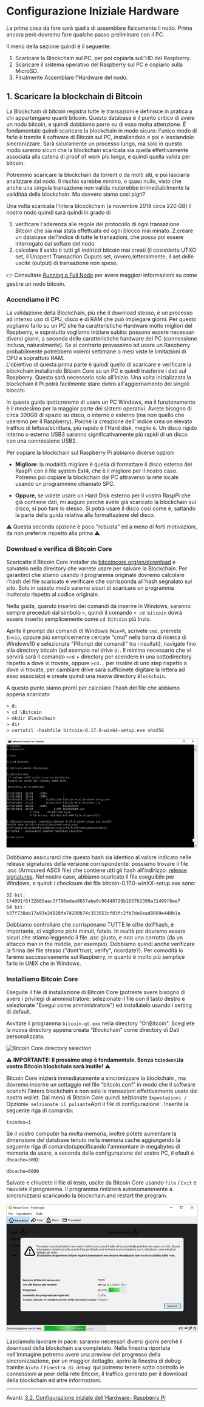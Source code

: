  # Configurazione Iniziale Hardware

La prima cosa da fare sarà quella di assemblare fisicamente il nodo.
Prima ancora però dovremo fare qualche passo preliminare con il PC.

Il menù della sezione quindi è il seguente: 

1. Scaricare la Blockchain sul PC, per poi copiarla sull'HD del Raspberry.
2. Scaricare il sistema operativo del Raspberry sul PC e copiarlo sulla MicroSD.
3. Finalmente Assemblare l'Hardware del nodo.




## 1. Scaricare la blockchain di Bitcoin

La Blockchain di bitcoin registra tutte le transazioni e definisce in pratica a chi appartengano quanti bitcoin. Questo database è il punto critico di avere un nodo bitcoin, e quindi dobbiamo porre su di esso molta attenzione. É fondamentale quindi scaricare la blockchain in modo sicuro: l'unico modo di farlo è tramite il software di Bitcoin sul PC, installandolo e poi e lasciandolo sincronizzare. Sarà sicuramente un processo lungo, ma solo in questo modo saremo sicuri che la blockchain scaricata sia quella effettivamente associata alla catena di proof of work più lunga, e quindi quella valida per bitcoin.

Potremmo scaricare la blockchain da torrent o da molti siti, e poi lasciarla analizzare dal nodo. Il rischio sarebbe minimo, o quasi nullo, visto che anche una singola transazione non valida muterebbe irrimediabilmente la validitàà della blockchain. Ma davvero siamo così pigri? 

Una volta scaricata l'intera blcockchain (a novembre 2018 circa 220 GB)  il nostro nodo quindi sarà quindi in grado di 

1. verificare l'aderenza alle regole del protocollo di ogni transazione Bitcoin che sia mai stata effettuata ed ogni blocco mai minato. 
2.creare un database dell'indice di tutte le transazioni, che possa poi essere interrogato dal softare del nodo
3. calcolare il saldo ti tutti gli indirizzi bitcoin mai creati (il cosiddetto UTXO set,  il Unspent Transaction Ouputs set, ovvero,letteralmente, il set delle uscite (output) di transazione non spese.

:point_right: Consultate  [Running a Full Node](https://bitcoin.org/en/full-node) per avere maggiori informazioni su come gestire un nodo bitcoin. 

### Accendiamo il PC 

La validazione della Blockchain, più che il download stesso, è un processo ad intenso uso di CPU, disco e di RAM che può impiegare giorni. Per questo vogliamo farlo su un PC che ha caratteristiche Hardware molto migliori del Raspberry, e sopratutto vogliamo iniziare subito: possono essere necessari diversi giorni, a seconda delle caratteristiche hardware del PC (connessione inclusa, naturalmente). Se al contrario provassimo ad usare un Raspberry probabilmente potrebbero volerci settimane o mesi viste le limitazioni di CPU e soprattuto RAM.  
L'obiettivo di questa prima parte è quindi quello di scaricare e verificare la blockchain installando Bitcoin Core su un PC e quindi trasferire i dati sul Raspberry. Questo sarà necessario solo all'inizio. Una volta inizializzata la blockchain il Pi potrà facilmente stare dietro all'aggiornamento dei singoli blocchi. 


In questa guida ipotizzeremo di usare un PC Windows, ma il funzionamento è il medesimo per la maggior parte dei sistemi operativi. Avrete bisogno di circa 300GB di spazio su disco, o interno o esterno (ma non quello che useremo per il Raspberry). Poichè la creazione dell' indice crea un elevato traffico di lettura/scrittura, più rapido è l'Hard disk, meglio è. Un disco rigido interno o esterno USB3 saranno significativamente più rapidi di un disco con una connessione USB2.

Per copiare la blockchain sul Raspberry Pi abbiamo diverse opzioni
* **Migliore**: la modalità migliore è quella di formattare il disco esterno del RaspPi con il file system Ext4, che è il migliore per il nostro caso. Potremo poi copiare la blockchain dal PC attraverso la rete locale usando un programmino chiamato SPC.

* **Oppure**, se volete usare un Hard Disk esterno per il vostro RaspPi che già contiene dati, mi auguro perchè avete già scaricato la blockchain sul disco, si può fare lo stesso. Si potrà usare il disco così come è, saltando la parte della guida relativa alla formattazione del disco.

:warning: Questa seconda opzione è poco "robusta" ed a meno di forti motivazioni, da non preferire rispetto alla prima :warning:

### Download e verifica di Bitcoin Core
Scaricatte il Bitcoin Core installer da [bitcoincore.org/en/download](https://bitcoincore.org/en/download) e salvatelo nella directory che vorrete usare per salvare la Blockchain. Per garantirci che stiamo usando il programma originale dovremo calcolare l'hash del file scaricato e verificare che corrisponda all'hash segnalato sul sito. Solo in uqesto modo saremo sicuri di scaricare un programma inalterato rispetto al codice originale. 

Nella guida, quando inserirò dei comandi da inserire in Windows, saranno sempre preceduti dal simbolo `>`, quindi il comando `> cd bitcoin` dovrà essere inserito semplicemente come `cd bitcoin` più Invio.


Aprite il prompt dei comandi di Windows (`Win+R`, scrivete `cmd`, premete `Invio`, oppure più semplicemente cercate "cmd" nella barra di ricerca di Windows10 e selezionate "PRompt dei comandi" tra i risultati), navigate fino alla directory bitcoin (ad esempio nel drive `O:`. Il minimo necessario che vi servirà sarà il comando `>cd` + directory per scendere in una sottodirectory rispetto a dove vi trovate, oppure `>cd..` per risalire di uno step rispetto a dove vi trovate, per cambiare drive sarà sufficinete digitare la lettera ad esso associato) e create quindi una nuova directory `Blockchain`. 

A questo punto siamo pronti per calcolare l'hash del file che abbiamo appena scaricato
```
> O:
> cd \Bitcoin
> mkdir Blockchain
> dir
> certutil -hashfile bitcoin-0.17.0-win64-setup.exe sha256

```
![Verifichiamo l'hash del file scaricato](images/004.Dos4Everyone2.PNG)

Dobbiamo assicurarci che questo hash sia identico al valore indicato nelle release signatures della versione corrispondente: possiamo trovare il file .asc (Armoured ASCII file) che contiene utti gli hash all'indirizzo:  [release signatures](https://bitcoin.org/bin/bitcoin-core-0.17.0/SHA256SUMS.asc). Nel nostro caso, abbiamo scaricato il file eseguibile per Windows, e quindi i checksum dei file bitcoin-0.17.0-winXX-setup.exe sono:
```
32 bit:  1f4091f6f32685aac3f790edae8657abe0c96448720b165762399a31499f8ee7 
64 bit:  b37f738ab17a93e24028fa74280b74c353653cf03fc2fb7da6ead8669e440b1a
```
Dobbiamo controllare che corrisponano TUTTE le cifre dell'hash, è importante, ci vogliono pichi minuti, fatelo. 
In realtà poi dovremo essere sicuri che stiamo leggendo il file .asc giusto, e non uno corrotto (da un attacco man in the middle, per esempio). Dobbiamo quindi anche verificare la firma del file stesso ("dont'trust, verify", ricordate?). Per comodità lo faremo successivamente sul Raspberry, in quanto è molto più semplice farlo in UNIX che in Windows. 



### Installiamo Bitcoin Core

Eseguite il file di installazione di Bitcoin Core (potreste avere bisogno di avere i privilegi di amministratore: selezionate il file con il tasto destro e selezionate "Esegui come amministratore") ed installatelo usando i setting di default. 

Avvitate il programma  `bitcoin-qt.exe` nella directory "O:\Bitcoin". Scegliete la nuova directory appena creata “Blockchain” come directory di Dati personalizzata.

![Bitcoin Core directory selection](images/10_bitcoinqt_directory.png)

:warning: **IMPORTANTE: Il prossimo step è fondamentale. Senza `txindex=1`la vostra Bitcoin blockchain sarà inutile!** :warning:  

Bitcoin Core inizierà immediatamente a sincronizzare la blockchain , ma dovremo inserire un settaggio nel file “bitcoin.conf” in modo che il software scarichi l'intera blockchain e non solo le transazioni effettivamente usate dal nostro wallet. Dal menù di Bitcoin Core quindi selzionate `Impostazioni / `Opzioni` e selzionate il pulsante `Apri il file di configurazione`. Inserite la seguente riga di comando:
```
txindex=1
```
Se il vostro computer ha molta memoria, inoltre potete aumentare la dimensione del database tenuto nella memoria cache aggiungendo la seguente riga di comando(specificando l'ammontare in megabytes di memoria da usare, a seconda della configurazione del vostro PC, il efault è `dbcache=300`):

```
dbcache=6000
```

Salvate e chiudete il file di testo, uscite da Bitcoin Core usando `File` / `Exit` e riavviate il programma. Il programma riniizierà autonomammente a sincronizzarsi scaricando la blockchain.and restart the program. 



![Finalmente Stiamo Scaricando](images/005.ArmateviDiSanaPazienza.JPG)


Lasciamolo lavorare in pace: saranno necessari diversi giorni perchè il download della blockchain sia completato. 
Nella finestra riportata nell'immagine potremo avere una preview del progresso della sincronizzazione, per un maggior dettaglio, aprire la finestra di debug tramite `Aiuto` / `Finestra di debug`: qui potremo tenere sotto controllo le connessioni ai peer della rete Bitcoin, il traffico generato per il download della blockchain ed altre informazioni. 


---
Avanti: [3.2. Configurazione iniziale dell'Hardware- Raspberry Pi](/3.%20Configurazione%20iniziale%20dell'Hardware.md)
